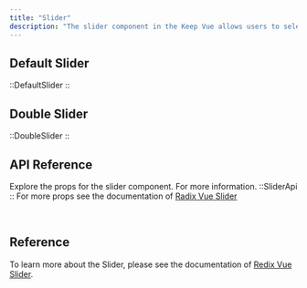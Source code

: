 ```yaml
---
title: "Slider"
description: "The slider component in the Keep Vue allows users to select a value within a specified range. With customizable options for the control handle type, scale display, label, and tooltip, you can create versatile sliders that fit your design needs."
---
```


## Default Slider

::DefaultSlider
::

## Double Slider

::DoubleSlider
::

## API Reference

Explore the props for the slider component. For more information.
::SliderApi
::
For more props see the documentation of [Radix Vue Slider](https://www.radix-vue.com/components/slider.html#api-reference)

<br>

## Reference

To learn more about the Slider, please see the documentation of [Redix Vue Slider](https://www.radix-vue.com/components/slider.html).
